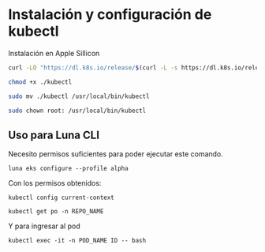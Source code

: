 # Instalación y configuración de kubectl

Instalación en Apple Sillicon

```bash
curl -LO "https://dl.k8s.io/release/$(curl -L -s https://dl.k8s.io/release/stable.txt)/bin/darwin/arm64/kubectl"

chmod +x ./kubectl

sudo mv ./kubectl /usr/local/bin/kubectl

sudo chown root: /usr/local/bin/kubectl
```

## Uso para Luna CLI

Necesito permisos suficientes para poder ejecutar este comando.

```
luna eks configure --profile alpha
```

Con los permisos obtenidos:

```
kubectl config current-context

kubectl get po -n REPO_NAME
```

Y para ingresar al pod

```
kubectl exec -it -n POD_NAME ID -- bash
```